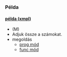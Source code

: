 ### Példa

#### [példa (xmpl)](xmpl/doc/desc.pdf)
* (M)
* Adjuk össze a számokat.
* megoldás
  * [prog mód](xmpl/doc/pexample.md)
  * [func mód](xmpl/doc/fexample.md)

